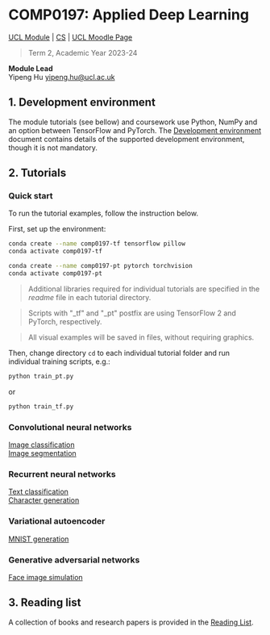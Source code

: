 # COMP0197: Applied Deep Learning
[UCL Module](https://www.ucl.ac.uk/module-catalogue/modules/applied-deep-learning-COMP0197) | [CS](https://www.ucl.ac.uk/computer-science/) | [UCL Moodle Page]()
>Term 2, Academic Year 2023-24 


**Module Lead**  
Yipeng Hu <yipeng.hu@ucl.ac.uk>


	
## 1. Development environment
The module tutorials (see bellow) and coursework use Python, NumPy and an option between TensorFlow and PyTorch. The [Development environment](docs/dev.md) document contains details of the supported development environment, though it is not mandatory.  


## 2. Tutorials
### Quick start
To run the tutorial examples, follow the instruction below.

First, set up the environment:
``` bash
conda create --name comp0197-tf tensorflow pillow
conda activate comp0197-tf
```

``` bash
conda create --name comp0197-pt pytorch torchvision
conda activate comp0197-pt
```

>Additional libraries required for individual tutorials are specified in the _readme_ file in each tutorial directory. 

>Scripts with "_tf" and "_pt" postfix are using TensorFlow 2 and PyTorch, respectively.

>All visual examples will be saved in files, without requiring graphics.

Then, change directory `cd` to each individual tutorial folder and run individual training scripts, e.g.:
``` bash
python train_pt.py   
```
or 
``` bash
python train_tf.py  
```

### Convolutional neural networks
[Image classification](tutorials/img_cls)  
[Image segmentation](tutorials/img_sgm)

### Recurrent neural networks
[Text classification](tutorials/txt_cls)  
[Character generation](tutorials/char_gen)

### Variational autoencoder
[MNIST generation](tutorials/mnist_vae)

### Generative adversarial networks
[Face image simulation](tutorials/face_gan)


## 3. Reading list
A collection of books and research papers is provided in the [Reading List](docs/reading.md).
